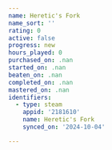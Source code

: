 ```yaml
---
name: Heretic's Fork
name_sort: ''
rating: 0
active: false
progress: new
hours_played: 0
purchased_on: .nan
started_on: .nan
beaten_on: .nan
completed_on: .nan
mastered_on: .nan
identifiers:
  - type: steam
    appid: '2181610'
    name: Heretic's Fork
    synced_on: '2024-10-04'

---
```

